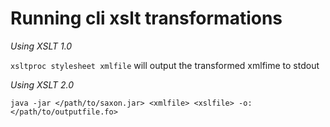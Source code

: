 # Running cli xslt transformations

*Using XSLT 1.0*

`xsltproc stylesheet xmlfile` will output the transformed xmlfime to stdout

*Using  XSLT 2.0*

`java -jar </path/to/saxon.jar> <xmlfile> <xslfile> -o:</path/to/outputfile.fo>`


